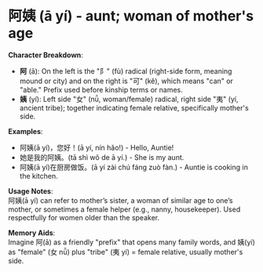 # **阿姨 (ā yí) - aunt; woman of mother's age**

**Character Breakdown**:  
- **阿** (ā): On the left is the "阝" (fù) radical (right-side form, meaning mound or city) and on the right is "可" (kě), which means "can" or "able." Prefix used before kinship terms or names.  
- **姨** (yí): Left side "女" (nǚ, woman/female) radical, right side "夷" (yí, ancient tribe); together indicating female relative, specifically mother's side.

**Examples**:  
- 阿姨(ā yí)，您好！(ā yí, nín hǎo!) - Hello, Auntie!  
- 她是我的阿姨。(tā shì wǒ de ā yí.) - She is my aunt.  
- 阿姨(ā yí)在厨房做饭。(ā yí zài chú fáng zuò fàn.) - Auntie is cooking in the kitchen.

**Usage Notes**:  
阿姨(ā yí) can refer to mother’s sister, a woman of similar age to one’s mother, or sometimes a female helper (e.g., nanny, housekeeper). Used respectfully for women older than the speaker.

**Memory Aids**:  
Imagine 阿(ā) as a friendly "prefix" that opens many family words, and 姨(yí) as "female" (女 nǚ) plus "tribe" (夷 yí) = female relative, usually mother's side.